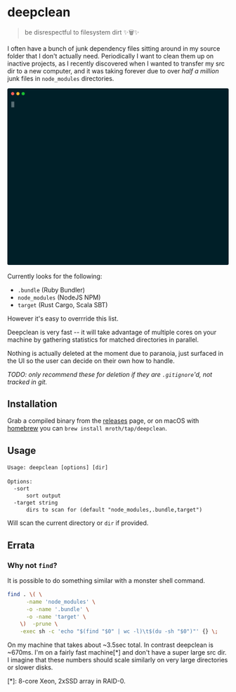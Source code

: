 # deepclean

> be disrespectful to filesystem dirt :sparkles::wastebasket::sparkles:

I often have a bunch of junk dependency files sitting around in my source folder
that I don't actually need. Periodically I want to clean them up on inactive
projects, as I recently discovered when I wanted to transfer my src dir to a new
computer, and it was taking forever due to over _half a million_ junk files in
`node_modules` directories.

<img width="600" src="docs/demo.svg">

Currently looks for the following:
 - `.bundle` (Ruby Bundler)
 - `node_modules` (NodeJS NPM)
 - `target` (Rust Cargo, Scala SBT)

However it's easy to overrride this list.

Deepclean is very fast -- it will take advantage of multiple cores on your
machine by gathering statistics for matched directories in parallel.

Nothing is actually deleted at the moment due to paranoia, just surfaced in the
UI so the user can decide on their own how to handle.

_TODO: only recommend these for deletion if they are `.gitignore`'d, not tracked
in git._

## Installation

Grab a compiled binary from the [releases][1] page, or on macOS with [homebrew][2]
you can `brew install mroth/tap/deepclean`.

[1]: https://github.com/mroth/deepclean/releases
[2]: https://brew.sh

## Usage

    Usage: deepclean [options] [dir]

    Options:
      -sort
          sort output
      -target string
          dirs to scan for (default "node_modules,.bundle,target")

Will scan the current directory or `dir` if provided.

## Errata

### Why not `find`?

It is possible to do something similar with a monster shell command.

```bash
find . \( \
      -name 'node_modules' \
      -o -name '.bundle' \
      -o -name 'target' \
    \)  -prune \
    -exec sh -c 'echo "$(find "$0" | wc -l)\t$(du -sh "$0")"' {} \;
```

On my machine that takes about ~3.5sec total. In contrast deepclean is ~670ms.
I'm on a fairly fast machine[*] and don't have a super large src dir. I imagine
that these numbers should scale similarly on very large directories or slower
disks.

[*]: 8-core Xeon, 2xSSD array in RAID-0.